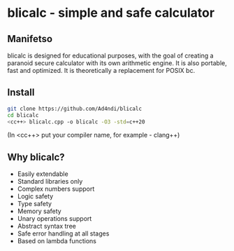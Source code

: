 # blicalc - simple and safe calculator

## Manifetso 

blicalc is designed for educational purposes, with the goal of creating a paranoid secure calculator with its own arithmetic engine. It is also portable, fast and optimized. It is theoretically a replacement for POSIX bc.

## Install

```bash
git clone https://github.com/Ad4ndi/blicalc
cd blicalc
<cc++> blicalc.cpp -o blicalc -O3 -std=c++20
```

(In <cc++> put your compiler name, for example - clang++)

## Why blicalc?

- Easily extendable
- Standard libraries only
- Complex numbers support
- Logic safety
- Type safety
- Memory safety
- Unary operations support
- Abstract syntax tree
- Safe error handling at all stages
- Based on lambda functions
